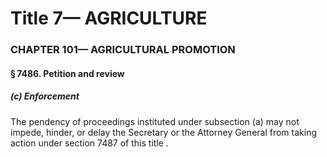 
# Title 7— AGRICULTURE
### CHAPTER 101— AGRICULTURAL PROMOTION
#### § 7486. Petition and review
##### (c) Enforcement

The pendency of proceedings instituted under subsection (a) may not impede, hinder, or delay the Secretary or the Attorney General from taking action under section 7487 of this title .
